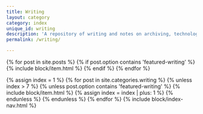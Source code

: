 ```yaml
---
title: Writing
layout: category
category: index
unique_id: writing
description: 'A repository of writing and notes on archiving, technology, and other topics, by Oliver Pattison.'
permalink: /writing/

---
```


{% for post in site.posts %}
{% if post.option contains 'featured-writing' %}
{% include block/item.html %}
{% endif %}
{% endfor %}

{% assign index = 1 %}
{% for post in site.categories.writing %}
{% unless index > 7 %}
{% unless post.option contains 'featured-writing' %}
{% include block/item.html %}
{% assign index = index | plus: 1 %}
{% endunless %}
{% endunless %}
{% endfor %}
{% include block/index-nav.html %}
